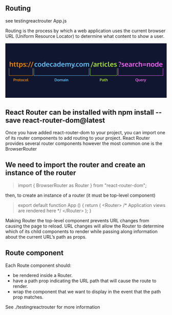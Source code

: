 ## Routing

see testingreactrouter App.js

Routing is the process by which a web application uses the current browser URL (Uniform Resource Locator) to determine what content to show a user.

![Routing](./url-dark.png)

## React Router can be installed with npm install --save react-router-dom@latest

Once you have added react-router-dom to your project, you can import one of its router components to add routing to your project. React Router provides several router components however the most common one is the BrowserRouter

## We need to import the router and create an instance of the router

> import { BrowserRouter as Router } from "react-router-dom";

then, to create an instance of a router (it must be top-level component)

> export default function App () {
> return (
> \<Router>
> /\* Application views are rendered here \*/
> \</Router>
> );
> }

Making Router the top-level component prevents URL changes from causing the page to reload.
URL changes will allow the Router to determine which of its child components to render while passing along information about the current URL’s path as props.

## Route component

Each Route component should:

- be rendered inside a Router.
- have a path prop indicating the URL path that will cause the route to render.
- wrap the component that we want to display in the event that the path prop matches.

See ./testingreactrouter for more information
